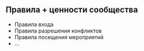## Правила + ценности сообщества

- Правила входа
- Правила разрешения конфликтов
- Правила посещения мероприятий
- ...
